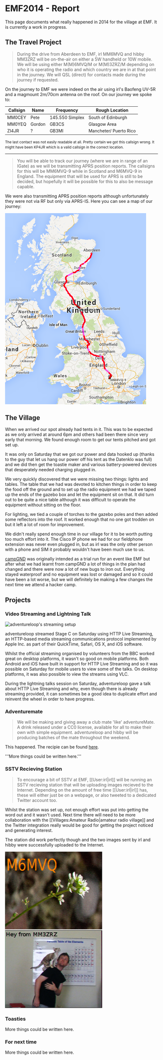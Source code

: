 # EMF2014 - Report

This page documents what really happened in 2014 for the village at EMF. It is currently a work in progress.

## The Travel Project

<blockquote>During the drive from Aberdeen to EMF, irl MM6MVQ and hibby MM3ZRZ will be on-the-air on either a 5W handheld or 10W mobile. We will be using either M(M)6MVQ/M or M(M)3ZRZ/M depending on who it is operating the radio and which country we are in at that point in the journey. We will QSL (direct) for contacts made during the journey if requested.</blockquote>

On the journey to EMF we were indeed on the air using irl's Baofeng UV-5R and a magmount 2m/70cm antenna on the roof. On our journey we spoke to:

| Callsign | Name    | Frequency       | Rough Location         |
| -------- | ------- | --------------- | ---------------------- |
| MM0CEY   | Pete    | 145.550 Simplex | South of Edinburgh     |
| MM0YEQ   | Gordon  | GB3CS           | Glasgow Area           |
| ZI4JR    | ?       | GB3MI           | Mancheter/ Puerto Rico |

<small> The last contact was not easily readable at all. Pretty certain we got this callsign wrong. It might have been KP4JR which is a valid callsign in the correct location.</small>

----

<blockquote> You will be able to track our journey (where we are in range of an IGate) as we will be transmitting APRS position reports. The callsigns for this will be MM6MVQ-9 while in Scotland and M6MVQ-9 in England. The equipment that will be used for APRS is still to be decided, but hopefully it will be possible for this to also be message capable.</blockquote>

We were also transmitting APRS position reports although unfortunately they were not via RF but only via APRS-IS. Here you can see a map of our journey:

![](../images/emf/57North-APRS-2014.png)

## The Village

When we arrived our spot already had tents in it. This was to be expected as we only arrived at around 6pm and others had been there since very early that morning. We found enough room to get our tents pitched and got set up.

It was only on Saturday that we got our power and data hooked up (thanks to the guy that let us hang our power off his tent as the Datenklo was full) and we did then get the toastie maker and various battery-powered devices that desperately needed charging plugged in.

We very quickly discovered that we were missing two things: lights and tables. The table that we had was devoted to kitchen things in order to keep the food off the ground and to set up the radio equipment we had we taped up the ends of the gazebo box and let the equipment sit on that. It did turn out to be quite a nice table although it was difficult to operate the equipment without sitting on the floor.

For lighting, we tied a couple of torches to the gazebo poles and then added some reflectors into the roof. It worked enough that no one got trodden on but it left a lot of room for improvement.

We didn't really spend enough time in our village for it to be worth putting too much effort into it. The Cisco IP phone we had for our fieldphone extension was never even plugged in, but as irl was the only other person with a phone and SIM it probably wouldn't have been much use to us.

[campGND](http://www.campgnd.com/) was originally intended as a trial run for an event like EMF but after what we had learnt from campGND a lot of things in the plan had changed and there were now a lot of new bugs to iron out. Everything stayed waterproof and no equipment was lost or damaged and so it could have been a lot worse, but we will definitely be making a few changes the next time we attend a hacker camp.

## Projects

### Video Streaming and Lightning Talk

![](../images/emf/57N-2014-VideoStreaming.jpg "adventureloop's streaming setup")

adventureloop streamed Stage C on Saturday using HTTP Live Streaming, an HTTP-based media streaming communications protocol implemented by Apple Inc. as part of their QuickTime, Safari, OS X, and iOS software.

Whilst the official streaming organised by volunteers from the BBC worked great on desktop platforms, it wasn't so good on mobile platforms. Both Android and iOS have built in support for HTTP Live Streaming and so it was possible on Saturday for mobile users to view some of the talks. On desktop platforms, it was also possible to view the streams using VLC.

During the lightning talks session on Saturday, adventureloop gave a talk about HTTP Live Streaming and why, even though there is already streaming provided, it can sometimes be a good idea to duplicate effort and reinvent the wheel in order to have progress.

### Adventuremate

<blockquote>We will be making and giving away a club mate 'like' adventureMate. A drink released under a CC0 license, available for all to make their own with simple equipment. adventureloop and hibby will be producing batches of the mate throughout the weekend.</blockquote>

This happened. The recipie can be found [here](http://adventurist.me/adventuremate.txt).

'''More things could be written here.'''

### SSTV Recieving Station

<blockquote>To encourage a bit of SSTV at EMF, [[User:irl|irl]] will be running an SSTV recieving station that will be uploading images recieved to the Internet. Depending on the amount of free time [[User:irl|irl]] has, these will either just be on a webpage, or also tweeted to a dedicated Twitter account too.</blockquote>

Whilst the station was set up, not enough effort was put into getting the word out and it wasn't used. Next time there will need to be more collaboration with the [[Villages:Amateur Radio|amateur radio village]] and the Twitter integration really would be good for getting the project noticed and generating interest.

The station did work perfectly though and the two images sent by irl and hibby were successfully uploaded to the Internet.

![](../images/emf/57N-SSTV-M6MVQ.png "From M6MVQ")
![](../images/emf/57N-SSTV-M3ZRZ.png "From M3ZRZ")

### Toasties

More things could be written here.

### For next time

More things could be written here.
